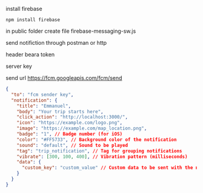 install firebase 

```npm
npm install firebase
```

in public folder create file firebase-messaging-sw.js

send notifiction through postman or http

header beara token

server key 

send url https://fcm.googleapis.com/fcm/send

```json
{
  "to": "fcm sender key",
  "notification": {
    "title": "Emmanuel",
    "body": "Your trip starts here",
    "click_action": "http://localhost:3000/",
    "icon": "https://example.com/logo.png",
    "image": "https://example.com/map_location.png",
    "badge": "1", // Badge number (for iOS)
    "color": "#FF5733", // Background color of the notification
    "sound": "default", // Sound to be played
    "tag": "trip_notification", // Tag for grouping notifications
    "vibrate": [300, 100, 400], // Vibration pattern (milliseconds)
    "data": {
      "custom_key": "custom_value" // Custom data to be sent with the notification
    }
  }
}


```
